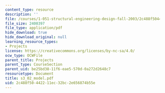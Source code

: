 ```yaml
---
content_type: resource
description: ''
file: /courses/1-051-structural-engineering-design-fall-2003/2c488f50442211ec32bc2e656874b55e_s3_02_model.pdf
file_size: 2400397
file_type: application/pdf
hide_download: true
hide_download_original: null
learning_resource_types:
- Projects
license: https://creativecommons.org/licenses/by-nc-sa/4.0/
ocw_type: OCWFile
parent_title: Projects
parent_type: CourseSection
parent_uid: be25bd38-11f6-eae5-570d-0a272d2648c7
resourcetype: Document
title: s3_02_model.pdf
uid: 2c488f50-4422-11ec-32bc-2e656874b55e
---
```

